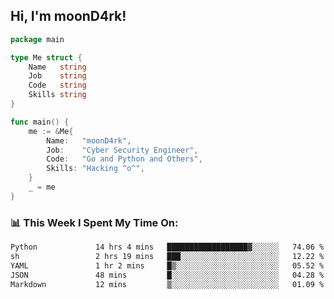<h2> Hi, I'm moonD4rk!</h2>

```go
package main

type Me struct {
	Name   string
	Job    string
	Code   string
	Skills string
}

func main() {
	me := &Me{
		Name:   "moonD4rk",
		Job:    "Cyber Security Engineer",
		Code:   "Go and Python and Others",
		Skills: "Hacking ^o^",
	}
	_ = me
}
```

<h3>📊 This Week I Spent My Time On:</h3>
<!-- <img align='right' src="https://github-readme-stats.vercel.app/api?username=moond4rk&show_icons=true&theme=radical", width="300" height="150"> -->

<!--START_SECTION:waka-->

```txt
Python             14 hrs 4 mins   ██████████████████▓░░░░░░   74.06 %
sh                 2 hrs 19 mins   ███░░░░░░░░░░░░░░░░░░░░░░   12.22 %
YAML               1 hr 2 mins     █▒░░░░░░░░░░░░░░░░░░░░░░░   05.52 %
JSON               48 mins         █░░░░░░░░░░░░░░░░░░░░░░░░   04.28 %
Markdown           12 mins         ▒░░░░░░░░░░░░░░░░░░░░░░░░   01.09 %
```

<!--END_SECTION:waka-->

